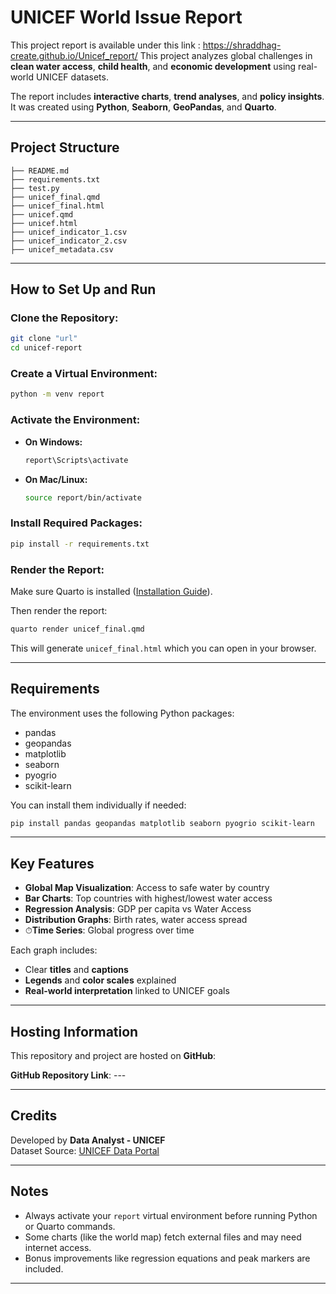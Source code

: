 # UNICEF World Issue Report
This project report is available under this link : https://shraddhag-create.github.io/Unicef_report/
This project analyzes global challenges in **clean water access**, **child health**, and **economic development** using real-world UNICEF datasets.

The report includes **interactive charts**, **trend analyses**, and **policy insights**. It was created using **Python**, **Seaborn**, **GeoPandas**, and **Quarto**.

---

## Project Structure
```plaintext
├── README.md            
├── requirements.txt     
├── test.py              
├── unicef_final.qmd      
├── unicef_final.html     
├── unicef.qmd            
├── unicef.html           
├── unicef_indicator_1.csv  
├── unicef_indicator_2.csv  
├── unicef_metadata.csv  
```

---

## How to Set Up and Run

### Clone the Repository:
```bash
git clone "url"
cd unicef-report
```

### Create a Virtual Environment:
```bash
python -m venv report
```

### Activate the Environment:
- **On Windows:**
  ```bash
  report\Scripts\activate
  ```
- **On Mac/Linux:**
  ```bash
  source report/bin/activate
  ```

### Install Required Packages:
```bash
pip install -r requirements.txt
```

### Render the Report:
Make sure Quarto is installed ([Installation Guide](https://quarto.org/docs/get-started/)).

Then render the report:
```bash
quarto render unicef_final.qmd
```

This will generate `unicef_final.html` which you can open in your browser.

---

## Requirements

The environment uses the following Python packages:
- pandas
- geopandas
- matplotlib
- seaborn
- pyogrio
- scikit-learn

You can install them individually if needed:
```bash
pip install pandas geopandas matplotlib seaborn pyogrio scikit-learn
```

---

## Key Features

- **Global Map Visualization**: Access to safe water by country
- **Bar Charts**: Top countries with highest/lowest water access
- **Regression Analysis**: GDP per capita vs Water Access
- **Distribution Graphs**: Birth rates, water access spread
- ⏱**Time Series**: Global progress over time

Each graph includes:
- Clear **titles** and **captions**
- **Legends** and **color scales** explained
- **Real-world interpretation** linked to UNICEF goals

---

## Hosting Information

This repository and project are hosted on **GitHub**:

**GitHub Repository Link**: ---

---

## Credits

Developed by **Data Analyst - UNICEF**  
Dataset Source: [UNICEF Data Portal](https://data.unicef.org/)

---

## Notes

- Always activate your `report` virtual environment before running Python or Quarto commands.
- Some charts (like the world map) fetch external files and may need internet access.
- Bonus improvements like regression equations and peak markers are included.

---



